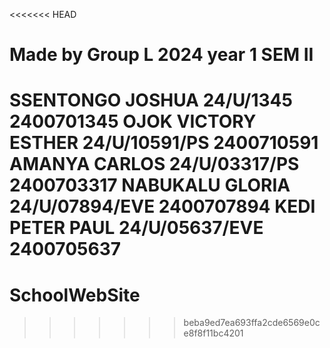 <<<<<<< HEAD
# Made by Group L 2024 year 1 SEM II

SSENTONGO JOSHUA               24/U/1345             2400701345
OJOK VICTORY ESTHER	           24/U/10591/PS	     2400710591
AMANYA CARLOS	               24/U/03317/PS	     2400703317
NABUKALU GLORIA	               24/U/07894/EVE	     2400707894
KEDI PETER PAUL            	   24/U/05637/EVE	     2400705637
=======
# SchoolWebSite
>>>>>>> beba9ed7ea693ffa2cde6569e0ce8f8f11bc4201
